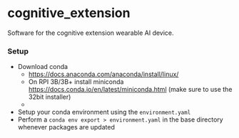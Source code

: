 # cognitive_extension
Software for the cognitive extension wearable AI device.

### Setup
* Download conda
   * https://docs.anaconda.com/anaconda/install/linux/
   * On RPI 3B/3B+ install miniconda https://docs.conda.io/en/latest/miniconda.html (make sure to use the 32bit installer)
   * 
* Setup your conda environment using the `environment.yaml`
* Perform a `conda env export > environment.yaml` in the base directory whenever packages are updated

